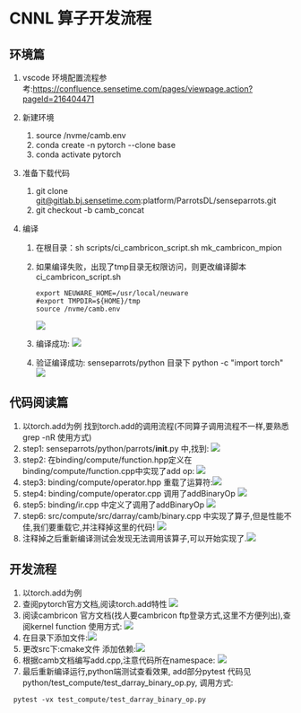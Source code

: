 # CNNL 算子开发流程

## 环境篇

1. vscode 环境配置流程参考:https://confluence.sensetime.com/pages/viewpage.action?pageId=216404471
2. 新建环境 

   1. source /nvme/camb.env
   2. conda create -n pytorch --clone base
   3. conda activate pytorch

3. 准备下载代码

   1. git clone git@gitlab.bj.sensetime.com:platform/ParrotsDL/senseparrots.git
   2. git checkout -b camb_concat

4. 编译

   1. 在根目录：sh scripts/ci_cambricon_script.sh mk_cambricon_mpion

   2. 如果编译失败，出现了tmp目录无权限访问，则更改编译脚本ci_cambricon_script.sh

      ```shell
      export NEUWARE_HOME=/usr/local/neuware
      #export TMPDIR=${HOME}/tmp
      source /nvme/camb.env
      ```
      ![](https://gitlab.sh.sensetime.com/xieyuming/imghost/raw/master/CodeNote/change_sh.png)
      
   3. 编译成功: ![](https://gitlab.sh.sensetime.com/xieyuming/imghost/raw/master/CodeNote/compile_success.png)
   4. 验证编译成功: senseparrots/python 目录下 python -c "import torch" ![](https://gitlab.sh.sensetime.com/xieyuming/imghost/raw/master/CodeNote/comple_success_2.png)
   
## 代码阅读篇
1. 以torch.add为例 找到torch.add的调用流程(不同算子调用流程不一样,要熟悉grep -nR 使用方式)
2. step1: senseparrots/python/parrots/__init__.py 中,找到: ![](https://gitlab.sh.sensetime.com/xieyuming/imghost/raw/master/CodeNote/flow1.png)
3. step2: 在binding/compute/function.hpp定义在binding/compute/function.cpp中实现了add op: ![](https://gitlab.sh.sensetime.com/xieyuming/imghost/raw/master/CodeNote/flow2.png)
4. step3: binding/compute/operator.hpp 重载了运算符:![](https://gitlab.sh.sensetime.com/xieyuming/imghost/raw/master/CodeNote/flow3.png)
5. step4: binding/compute/operator.cpp 调用了addBinaryOp ![](https://gitlab.sh.sensetime.com/xieyuming/imghost/raw/master/CodeNote/flow4.png)
6. step5: binding/ir.cpp 中定义了调用了addBinaryOp ![](https://gitlab.sh.sensetime.com/xieyuming/imghost/raw/master/CodeNote/flow5.png)
7. step6: src/compute/src/darray/camb/binary.cpp 中实现了算子,但是性能不佳,我们要重载它,并注释掉这里的代码! ![](https://gitlab.sh.sensetime.com/xieyuming/imghost/raw/master/CodeNote/flow6.png)
8. 注释掉之后重新编译测试会发现无法调用该算子,可以开始实现了.![](https://gitlab.sh.sensetime.com/xieyuming/imghost/raw/master/CodeNote/flow7.png)
## 开发流程
1. 以torch.add为例
2. 查阅pytorch官方文档,阅读torch.add特性 ![](https://gitlab.sh.sensetime.com/xieyuming/imghost/raw/master/CodeNote/work_torch_add.png)
3. 阅读cambricon 官方文档(找人要cambricon ftp登录方式,这里不方便列出),查阅kernel function 使用方式: ![](https://gitlab.sh.sensetime.com/xieyuming/imghost/raw/master/CodeNote/work_camb.png)
4. 在目录下添加文件:![](https://gitlab.sh.sensetime.com/xieyuming/imghost/raw/master/CodeNote/work_catalog.png)
5. 更改src下:cmake文件 添加依赖:![](https://gitlab.sh.sensetime.com/xieyuming/imghost/raw/master/CodeNote/work_change_cmake.png)
6. 根据camb文档编写add.cpp,注意代码所在namespace: ![](https://gitlab.sh.sensetime.com/xieyuming/imghost/raw/master/CodeNote/work_add_cpp.png)
7. 最后重新编译运行,python端测试查看效果, add部分pytest 代码见python/test_compute/test_darray_binary_op.py, 调用方式:
```shell
 pytest -vx test_compute/test_darray_binary_op.py
 ```
